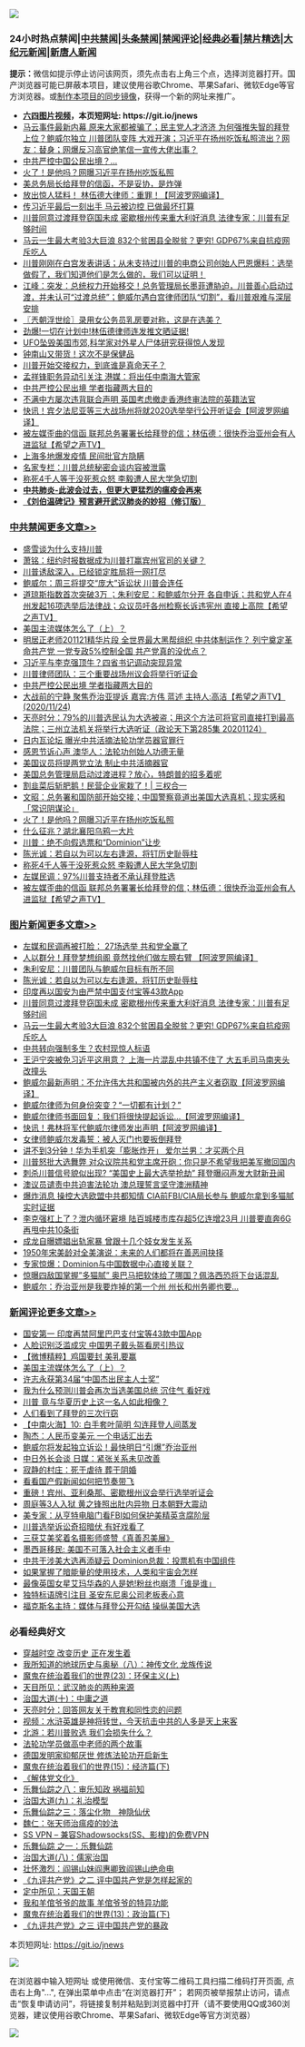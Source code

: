 ![](https://raw.githubusercontent.com/fqnews/bnews/master/64photo/fqnews-qr.jpg)

<div id="tt">
<h3>24小时热点禁闻|<a href="#%E4%B8%AD%E5%85%B1%E7%A6%81%E9%97%BB%E6%9B%B4%E5%A4%9A%E6%96%87%E7%AB%A0">中共禁闻</a>|<a href="#%E5%9B%BE%E7%89%87%E6%96%B0%E9%97%BB%E6%9B%B4%E5%A4%9A%E6%96%87%E7%AB%A0">头条禁闻</a>|<a href="#%E6%96%B0%E9%97%BB%E8%AF%84%E8%AE%BA%E6%9B%B4%E5%A4%9A%E6%96%87%E7%AB%A0">禁闻评论|<a href="#%E5%BF%85%E7%9C%8B%E7%BB%8F%E5%85%B8%E5%A5%BD%E6%96%87">经典必看|<a href="/video.md#%E7%A6%81%E7%89%87%E7%B2%BE%E9%80%89">禁片精选</a>|<a href="https://github.com/fqnews/djy/blob/master/gb/nf1351518.md#1">大纪元新闻</a>|<a href="https://github.com/fqnews/ntdtv/blob/master/gb/prog204.md#1">新唐人新闻</a></h3>
<div><b>提示：</b>微信如提示停止访问该网页，须先点击右上角三个点，选择浏览器打开。国产浏览器可能已屏蔽本项目，建议使用谷歌Chrome、苹果Safari、微软Edge等官方浏览器。或<a href="https://github.com/fqnews/bnews/blob/master/%E5%88%B6%E4%BD%9Cgit%E7%A6%81%E9%97%BB%E9%95%9C%E5%83%8F.md">制作本项目的同步镜像</a>，获得一个新的网址来推广。</div>
<ul>
<li><b><a href="http://d1.bdrive.tk/64.mp4" target="_blank">六四图片视频</a>，本页短网址: https://git.io/jnews</b></li>
<li><a href="/bannedvideo/20201124/1436350.md">马云事件最新内幕 原来大家都被骗了；民主党人才济济 为何强推失智的拜登上位？鲍威尔独立 川普团队变阵 大戏开演；习近平在扬州吃饭私照流出？网友：替身；网爆反习高官绝笔信一宣传大佬出事？</a></li>
<li><a href="/cbnews/20201124/1436193.md">中共严控中国公民出境？…</a></li>
<li><a href="/cbnews/20201125/1436584.md">火了！是他吗？网曝习近平在扬州吃饭私照</a></li>
<li><a href="/cbnews/20201124/1436333.md">美总务局长给拜登的信函，不是妥协，是炸弹</a></li>
<li><a href="/cnnews/20201124/1436207.md">放出惊人猛料！ 林伍德大律师：重罪！【阿波罗网编译】</a></li>
<li><a href="/finance/20201125/1436587.md">传习近平最后一刻出手 马云被边控 已做最坏打算</a></li>
<li><a href="/topimagenews/20201125/1436469.md">川普同意过渡拜登窃国未成 密歇根州传来重大利好消息 法律专家：川普有足够时间</a></li>
<li><a href="/topimagenews/20201124/1436313.md">马云一生最大考验3大巨浪 832个贫困县全脱贫？更穷! GDP67%来自抗疫网斥吃人</a></li>
<li><a href="/bannedvideo/20201125/1436508.md">川普刚刚在白宫发表讲话；从未支持过川普的电商公司创始人巴恩爆料：选举做假了，我们知道他们是怎么做的，我们可以证明！</a></li>
<li><a href="/cbnews/20201124/1436203.md">江峰：突发：总统权力开始移交！总务管理局长墨菲遭胁迫，川普善心启动过渡，并未认可“过渡总统”；鲍威尔遇白宫律师团队“切割”，看川普艰难与深层安排</a></li>
<li><a href="/ssgc/20201125/1436580.md">〖兲朝浮世绘〗录用女公务员乳房要对称，这是在选美？</a></li>
<li><a href="/bannedvideo/20201124/1436348.md">劲爆!一切在计划中!林伍德律师连发推文晒证据!</a></li>
<li><a href="/comments/20201125/1436514.md">UFO坠毁美国市郊,科学家对外星人尸体研究获得惊人发现</a></li>
<li><a href="/cbnews/20201124/1436256.md">钟南山又带货！这次不是保健品</a></li>
<li><a href="/bannedvideo/20201124/1436237.md">川普开始交接权力，到底谁是真命天子？</a></li>
<li><a href="/cnnews/20201124/1436305.md">孟祥锋职务异动引关注 港媒：将出任中南海大管家</a></li>
<li><a href="/cbnews/20201125/1436650.md">中共严控公民出境 学者指藏两大目的</a></li>
<li><a href="/cnnews/hknews/20201124/1436293.md">不满中方屡次违背联合声明 英国考虑撤走香港终审法院的英籍法官</a></li>
<li><a href="/cnnews/20201125/1436591.md">快讯！宾夕法尼亚等三大战场州将就2020选举举行公开听证会【阿波罗网编译】</a></li>
<li><a href="/cbnews/20201125/1436518.md">被左媒歪曲的信函 联邦总务署署长给拜登的信；林伍德：很快乔治亚州会有人进监狱【希望之声TV】</a></li>
<li><a href="/bannedvideo/20201124/1436290.md">上海多地爆发疫情 民间批官方隐瞒</a></li>
<li><a href="/comments/20201125/1436547.md">名家专栏：川普总统秘密会谈内容被泄露</a></li>
<li><a href="/cbnews/20201125/1436531.md">称死4千人等于没死惹众怒 李毅遭人民大学急切割</a></li>
<li><b><a href="/comments/20200211/1275071.md" target="_blank">中共肺炎-此波会过去，但更大更猛烈的瘟疫会再来</a></b></li>
<li><b><a href="/comments/20200207/1272816.md" target="_blank">《刘伯温碑记》预言避开武汉肺炎的妙招（修订版）</a></b></li>
</ul>
</div>

<div class="catlist">
<h3><a href="/cbnews/" target="_blank">中共禁闻</a><span><a href="/cbnews/" target="_blank" rel="nofollow">更多文章>></a></span></h3>
<ul>
<li><a href="/cbnews/20201125/1436772.md" target="_blank">盛雪谈为什么支持川普</a></li>
<li><a href="/cbnews/20201125/1436766.md" target="_blank">萧铭：纽约时报数据成为川普打赢宾州官司的关键？</a></li>
<li><a href="/cbnews/20201125/1436758.md" target="_blank">川普诱敌深入，已经锁定胜局将一网打尽</a></li>
<li><a href="/cbnews/20201125/1436754.md" target="_blank">鲍威尔：周三将提交“庞大”诉讼状 川普会连任</a></li>
<li><a href="/cbnews/20201125/1436751.md" target="_blank">道琼斯指数首次突破3万 ；朱利安尼：和鲍威尔分开 各自申诉；共和党人在4州发起16项选举后法律战；众议员吁各州检察长诉违宪州 直接上高院【希望之声TV】</a></li>
<li><a href="/comments/20201125/1436740.md" target="_blank">美国主流媒体怎么了（上）？</a></li>
<li><a href="/cbnews/20201125/1436708.md" target="_blank">明居正老师201121精华片段  全世界最大黑帮组织 中共体制运作？ 列宁奠定革命共产党 一党专政5%控制全国  共产党真的没优点？</a></li>
<li><a href="/cbnews/20201125/1436707.md" target="_blank">习近平与李克强顶牛？四省书记调动突现异常</a></li>
<li><a href="/cbnews/20201125/1436658.md" target="_blank">川普律师团队：三个重要战场州议会将举行听证会</a></li>
<li><a href="/cbnews/20201125/1436650.md" target="_blank">中共严控公民出境 学者指藏两大目的</a></li>
<li><a href="/cbnews/20201125/1436649.md" target="_blank">大战前的宁静  聚焦乔治亚提诉 嘉宾:方伟 蓝述 主持人:高洁【希望之声TV】(2020/11/24)</a></li>
<li><a href="/cbnews/20201125/1436648.md" target="_blank">天亮时分：79%的川普选民认为大选被盗；用这个方法可将官司直接打到最高法院；三州立法机关将举行大选听证（政论天下第285集 20201124）</a></li>
<li><a href="/cbnews/20201125/1436365.md" target="_blank">日内瓦论坛 曝光中共活摘法轮功学员器官罪行</a></li>
<li><a href="/cbnews/20201125/1436367.md" target="_blank">感恩节诉心声 澳华人：法轮功创始人功德无量</a></li>
<li><a href="/cbnews/20201125/1436375.md" target="_blank">美国议员将提两党立法 制止中共活摘器官</a></li>
<li><a href="/cbnews/20201125/1436460.md" target="_blank">美国总务管理局启动过渡进程？放心，特朗普的招多着呢</a></li>
<li><a href="/cbnews/20201125/1436496.md" target="_blank">割韭菜后斩肥鹅！民营企业家栽了！| 三权合一</a></li>
<li><a href="/cbnews/20201125/1436598.md" target="_blank">文昭：总务署和国防部开始交接；中国警察竟道出美国大选真机；现实感和「常识阴谋论」</a></li>
<li><a href="/cbnews/20201125/1436584.md" target="_blank">火了！是他吗？网曝习近平在扬州吃饭私照</a></li>
<li><a href="/cbnews/20201125/1436583.md" target="_blank">什么征兆？湖北襄阳乌鸦一大片</a></li>
<li><a href="/cbnews/20201125/1436544.md" target="_blank">川普：绝不向假选票和“Dominion”让步</a></li>
<li><a href="/comments/20201125/1436540.md" target="_blank">陈光诚：若自以为可以左右逢源，将钉历史耻辱柱</a></li>
<li><a href="/cbnews/20201125/1436531.md" target="_blank">称死4千人等于没死惹众怒 李毅遭人民大学急切割</a></li>
<li><a href="/cbnews/20201125/1436521.md" target="_blank">左媒民调：97%川普支持者不承认拜登胜选</a></li>
<li><a href="/cbnews/20201125/1436518.md" target="_blank">被左媒歪曲的信函 联邦总务署署长给拜登的信；林伍德：很快乔治亚州会有人进监狱【希望之声TV】</a></li>

</ul>
</div>
<div class="catlist">
<h3><a href="/topimagenews/" target="_blank">图片新闻</a><span><a href="/topimagenews/" target="_blank" rel="nofollow">更多文章>></a></span></h3>
<ul>
<li><a href="/topimagenews/20201125/1436783.md" target="_blank">左媒和民调再被打脸： 27场选举 共和党全赢了</a></li>
<li><a href="/topimagenews/20201125/1436760.md" target="_blank">人以群分！拜登梦想组阁 竟然找他们做左膀右臂 【阿波罗网编译】</a></li>
<li><a href="/topimagenews/20201125/1436675.md" target="_blank">朱利安尼：川普团队与鲍威尔目标有所不同</a></li>
<li><a href="/comments/20201125/1436540.md" target="_blank">陈光诚：若自以为可以左右逢源，将钉历史耻辱柱</a></li>
<li><a href="/topimagenews/20201125/1436480.md" target="_blank">印度再以国安为由严禁中国支付宝等43款App</a></li>
<li><a href="/topimagenews/20201125/1436469.md" target="_blank">川普同意过渡拜登窃国未成 密歇根州传来重大利好消息 法律专家：川普有足够时间</a></li>
<li><a href="/topimagenews/20201124/1436313.md" target="_blank">马云一生最大考验3大巨浪 832个贫困县全脱贫？更穷! GDP67%来自抗疫网斥吃人</a></li>
<li><a href="/topimagenews/20201124/1435894.md" target="_blank">中共转向强制多生？农村现惊人标语</a></li>
<li><a href="/topimagenews/20201124/1435891.md" target="_blank">王沪宁突被免习近平这用意？ 上海一片混乱中共镇不住了 大五毛司马南夹头改撞头</a></li>
<li><a href="/topimagenews/20201123/1435628.md" target="_blank">鲍威尔最新声明：不允许伟大共和国被内外的共产主义者窃取【阿波罗网编译】</a></li>
<li><a href="/topimagenews/20201123/1435570.md" target="_blank">鲍威尔律师为何身份突变？“一切都有计划？”</a></li>
<li><a href="/topimagenews/20201123/1435545.md" target="_blank">鲍威尔律师书面回复：我们将很快提起诉讼…【阿波罗网编译】</a></li>
<li><a href="/topimagenews/20201123/1435530.md" target="_blank">快讯！弗林将军代鲍威尔律师发出声明【阿波罗网编译】</a></li>
<li><a href="/comments/20201123/1435422.md" target="_blank">女律师鲍威尔发毒誓：被人灭门也要扳倒拜登</a></li>
<li><a href="/topimagenews/20201123/1435381.md" target="_blank">讲不到3分钟！华为手机突「膨胀炸开」 爱尔兰男：才买两个月</a></li>
<li><a href="/topimagenews/20201123/1435372.md" target="_blank">川普怒批大选舞弊 对众议院共和党主席开砲：你只是不希望我把美军撤回国内</a></li>
<li><a href="/topimagenews/20201123/1435362.md" target="_blank">刺杀川普信号貌似出现? &#8220;美国史上最大选举抢劫&#8221; 拜登曝闷声发大财新丑闻</a></li>
<li><a href="/comments/20201122/1435307.md" target="_blank">澳议员谴责中共迫害法轮功 澳总理誓言坚守澳洲精神</a></li>
<li><a href="/topimagenews/20201122/1435305.md" target="_blank">爆炸消息 操控大选欧盟中共都知情 CIA前FBI/CIA局长参与 鲍威尔拿到多猫腻实时证据</a></li>
<li><a href="/topimagenews/20201122/1435236.md" target="_blank">李克强杠上了？泄内循环窘境 陆百城楼市库存超5亿连增23月 川普要直奔6G再甩中共10条街</a></li>
<li><a href="/topimagenews/20201122/1435200.md" target="_blank">成龙自曝嫖娼出轨家暴 曾跟十几个妓女发生关系</a></li>
<li><a href="/topimagenews/20201122/1435110.md" target="_blank">1950年宋美龄对全美演说：未来的人们都将在善恶间抉择</a></li>
<li><a href="/topimagenews/20201122/1435087.md" target="_blank">专家惊爆：Dominion与中国数据中心直接关联？</a></li>
<li><a href="/topimagenews/20201122/1435086.md" target="_blank">惊曝四敌国掌握&#8221;多猫腻&#8221; 奥巴马把软体给了哪国？佩洛西恐将下台话混乱</a></li>
<li><a href="/topimagenews/20201122/1435081.md" target="_blank">鲍威尔：乔治亚州是我要炸掉的第一个州 州长和州务卿也要&#8230;</a></li>

</ul>
</div>
<div class="catlist">
<h3><a href="/comments/" target="_blank">新闻评论</a><span><a href="/comments/" target="_blank" rel="nofollow">更多文章>></a></span></h3>
<ul>
<li><a href="/comments/20201125/1436773.md" target="_blank">国安第一 印度再禁阿里巴巴支付宝等43款中国App</a></li>
<li><a href="/comments/20201125/1436763.md" target="_blank">人脸识别泛滥成灾 中国男子戴头盔看房引热议</a></li>
<li><a href="/comments/20201125/1436744.md" target="_blank">【微博精粹】鸡国要封 美乳要赢</a></li>
<li><a href="/comments/20201125/1436740.md" target="_blank">美国主流媒体怎么了（上）？</a></li>
<li><a href="/comments/20201125/1436720.md" target="_blank">许志永获第34届“中国杰出民主人士奖”</a></li>
<li><a href="/comments/20201125/1436714.md" target="_blank">我为什么预测川普会再次当选美国总统 沉住气 看好戏</a></li>
<li><a href="/comments/20201125/1436713.md" target="_blank">川普 竟与华夏历史上这一名人如此相像？</a></li>
<li><a href="/comments/20201125/1436698.md" target="_blank">人们看到了拜登的三次行窃</a></li>
<li><a href="/comments/20201125/1436697.md" target="_blank">【中南火海】10: 白手套叶简明 勾连拜登人间蒸发</a></li>
<li><a href="/comments/20201125/1436696.md" target="_blank">陶杰：人民币变美元 一个电话汇出去</a></li>
<li><a href="/comments/20201125/1436684.md" target="_blank">鲍威尔将发起独立诉讼！最快明日“引爆”乔治亚州</a></li>
<li><a href="/comments/20201125/1436683.md" target="_blank">中日外长会谈 日媒：紧张关系未见改善</a></li>
<li><a href="/comments/20201125/1436679.md" target="_blank">寂静的村庄：死于虐待 葬于阴婚</a></li>
<li><a href="/comments/20201125/1436678.md" target="_blank">看看国产假新闻如何把节奏带飞</a></li>
<li><a href="/comments/20201125/1436657.md" target="_blank">重磅！宾州、亚利桑那、密歇根州议会举行选举听证会</a></li>
<li><a href="/comments/20201125/1436656.md" target="_blank">周庭等3人入狱 黄之锋照出肚内异物 日本朝野大震动</a></li>
<li><a href="/comments/20201125/1436645.md" target="_blank">美专家：从亨特电脑门看FBI如何保护美精英贪腐阶层</a></li>
<li><a href="/comments/20201125/1436625.md" target="_blank">川普选举诉讼奇招暗伏 有好戏看了</a></li>
<li><a href="/comments/20201125/1436593.md" target="_blank">三获艾美奖着名摄影师盛赞《真善忍美展》</a></li>
<li><a href="/comments/20201125/1436579.md" target="_blank">墨西哥移民: 美国不可落入社会主义者手中</a></li>
<li><a href="/comments/20201125/1436578.md" target="_blank">中共干涉美大选再添疑云 Dominion总裁：投票机有中国组件</a></li>
<li><a href="/comments/20201125/1436577.md" target="_blank">如果掌握了暗能量的使用技术，人类和宇宙会怎样</a></li>
<li><a href="/comments/20201125/1436576.md" target="_blank">最像英国女星艾玛华森的人是她!粉丝也崩溃「谁是谁」</a></li>
<li><a href="/comments/20201125/1436564.md" target="_blank">独特标语牌引注目 圣安东尼奥公司老板表心意</a></li>
<li><a href="/comments/20201125/1436563.md" target="_blank">福克斯名主持：媒体与拜登公开勾结 操纵美国大选</a></li>

</ul>
</div>

<div class="catlist">
<h3>必看经典好文</h3>
<ul>
<li><a href="/comments/20200626/1259925.md" target="_blank">穿越时空 改变历史 正在发生着</a></li>
<li><a href="/topimagenews/20180225/905380.md" target="_blank">我所知道的地球历史与奥秘（八）：神传文化 龙族传说</a></li>
<li><a href="/ssgc/20180904/993719.md" target="_blank">魔鬼在统治着我们的世界(23)：环保主义(上)</a></li>
<li><a href="/comments/20200816/1381123.md" target="_blank">天目所见：武汉肺炎的两种来源</a></li>
<li><a href="/cbnews/20180316/915423.md" target="_blank">治国大道(十)：中庸之道</a></li>
<li><a href="/cbnews/20200916/1397196.md" target="_blank">天亮时分：回答网友关于教育和同性恋的问题</a></li>
<li><a href="/comments/20200623/1273653.md" target="_blank">视频：水浒英雄是神将转世，今天抗击中共的人多是天上来客</a></li>
<li><a href="/comments/20201112/1430018.md" target="_blank">北游：若川普败选 我们会损失什么？</a></li>
<li><a href="/comments/20200629/1352533.md" target="_blank">法轮功学员做高中老师的两个故事</a></li>
<li><a href="/comments/20200722/1364497.md" target="_blank">德国发明家抑郁厌世 修炼法轮功开启新生</a></li>
<li><a href="/topimagenews/20180610/955499.md" target="_blank">魔鬼在统治着我们的世界(15)：经济篇(下)</a></li>
<li><a href="/bookwiki/20130610/138400.md" target="_blank">《解体党文化》</a></li>
<li><a href="/tculture/20170717/792953.md" target="_blank">乐舞仙踪之八：审乐知政 祸福前知</a></li>
<li><a href="/cbnews/20180315/914943.md" target="_blank">治国大道(九)：礼治模型</a></li>
<li><a href="/tculture/20190101/1056889.md" target="_blank">乐舞仙踪之三：落尘化物　神隐仙伏</a></li>
<li><a href="/comments/20200224/1282494.md" target="_blank">魏仁：张天师治瘟疫的妙法</a></li>
<li><a href="/comments/20191231/1250654.md" target="_blank">SS VPN &#8211; 兼容Shadowsocks(SS、影梭)的免费VPN</a></li>
<li><a href="/tculture/20170710/789533.md" target="_blank">乐舞仙踪 之一：乐舞仙踪</a></li>
<li><a href="/cbnews/20190424/914482.md" target="_blank">治国大道(八)：儒家治国</a></li>
<li><a href="/cbnews/20200727/1366904.md" target="_blank">壮怀激烈：阎锡山妹阎惠卿致阎锡山绝命电</a></li>
<li><a href="/bookonline/20131116/201055.md" target="_blank">《九评共产党》之二 评中国共产党是怎样起家的</a></li>
<li><a href="/tculture/xiulian/20151111/470021.md" target="_blank">定中所见：天国王朝</a></li>
<li><a href="/tculture/20200917/1398046.md" target="_blank">我和羊倌爷爷的故事 羊倌爷爷的特异功能</a></li>
<li><a href="/topimagenews/20180602/951960.md" target="_blank">魔鬼在统治着我们的世界(13)：政治篇(下)</a></li>
<li><a href="/bookonline/20131116/201054.md" target="_blank">《九评共产党》之三 评中国共产党的暴政</a></li>

</ul>
</div>

本页短网址: https://git.io/jnews

![](https://raw.githubusercontent.com/fqnews/bnews/master/64photo/fqnews-qr.jpg)

在浏览器中输入短网址 或使用微信、支付宝等二维码工具扫描二维码打开页面, 点击右上角"...", 在弹出菜单中点击“在浏览器打开”； 若网页被举报禁止访问，请点击“恢复申请访问”，将链接复制并粘贴到浏览器中打开（请不要使用QQ或360浏览器，建议使用谷歌Chrome、苹果Safari、微软Edge等官方浏览器）

![](https://raw.githubusercontent.com/fqnews/bnews/master/64photo/wx.jpg)
